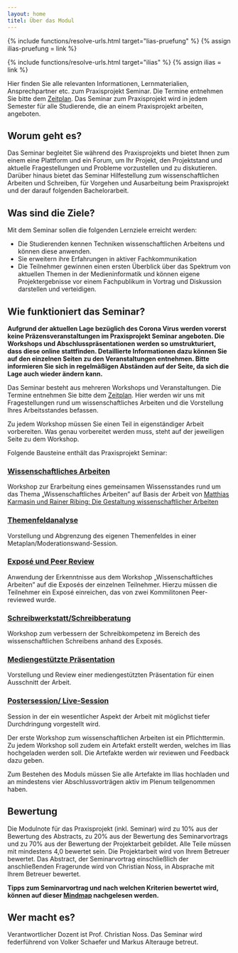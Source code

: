 ```yaml
---
layout: home
titel: Über das Modul
---
```


{% include functions/resolve-urls.html target="lias-pruefung" %}
{% assign ilias-pruefung = link %}

{% include functions/resolve-urls.html target="ilias" %}
{% assign ilias = link %}

Hier finden Sie alle relevanten Informationen, Lernmaterialien, Ansprechpartner etc. zum Praxisprojekt Seminar. Die Termine entnehmen Sie bitte dem [Zeitplan](timetable). Das Seminar zum Praxisprojekt wird in jedem Semester für alle Studierende, die an einem Praxisprojekt arbeiten, angeboten.

<!--Die **Einführungsveranstaltung** für das Wintersemester 2020/2021 findet am **04. August um 08:30 Uhr** statt. Im Anschluss, ab 10:00 Uhr, gibt es Praxisprojekt Abschlusspräsentationen.

Wir treffen uns in diesem [Zoom Raum](https://us02web.zoom.us/j/89896269940) (Zugangscode steht im Ilias).-->


<!-- Am **28.01.2020** findet in **Raum 3.216** die erste Veranstaltung statt, welche für das kommende Semester relevant ist.
An diesem Tag gibt es ab 13:00 Uhr eine Kontaktbörse für alle, die noch auf der Suche nach einem Thema für das Praxisprojekt sind. Weitere Infos gibt es auf der [Medieninfomatik Website](https://www.medieninformatik.th-koeln.de/events/2020-01-28-kontaktboerse/). -->

<!-- Im Anschluss, um **ca. 15:30 Uhr**, findet die **Einführungsveranstaltung für das Praxisprojektseminar** des nächsten Semesters statt. -->

## Worum geht es?

Das Seminar begleitet Sie während des Praxisprojekts und bietet Ihnen zum einem eine Plattform und ein Forum, um Ihr Projekt, den Projektstand und aktuelle Fragestellungen und Probleme vorzustellen und zu diskutieren. Darüber hinaus bietet das Seminar Hilfestellung zum wissenschaftlichen Arbeiten und Schreiben, für Vorgehen und Ausarbeitung beim Praxisprojekt und der darauf folgenden Bachelorarbeit.

## Was sind die Ziele?

Mit dem Seminar sollen die folgenden Lernziele erreicht werden:

- Die Studierenden kennen Techniken wissenschaftlichen Arbeitens und können diese anwenden.
- Sie erweitern ihre Erfahrungen in aktiver Fachkommunikation
- Die Teilnehmer gewinnen einen ersten Überblick über das Spektrum von aktuellen Themen in der Medieninformatik und können eigene Projektergebnisse vor einem Fachpublikum in Vortrag und Diskussion darstellen und verteidigen.

## Wie funktioniert das Seminar?
**Aufgrund der aktuellen Lage bezüglich des Corona Virus werden vorerst keine Präzensveranstaltungen im Praxisprojekt Seminar angeboten. Die Workshops und Abschlusspräsentationen werden so umstrukturiert, dass diese online stattfinden. Detaillierte Informationen dazu können Sie auf den einzelnen Seiten zu den Veranstaltungen entnehmen. Bitte informieren Sie sich in regelmäßigen Abständen auf der Seite, da sich die Lage auch wieder ändern kann.**

Das Seminar besteht aus mehreren Workshops und Veranstaltungen. Die Termine entnehmen Sie bitte dem [Zeitplan](timetable). Hier werden wir uns mit Fragestellungen rund um wissenschaftliches Arbeiten und die Vorstellung Ihres Arbeitsstandes befassen. 

Zu jedem Workshop müssen Sie einen Teil in eigenständiger Arbeit vorbereiten. Was genau vorbereitet werden muss, steht auf der jeweiligen Seite zu dem Workshop.


Folgende Bausteine enthält das Praxisprojekt Seminar:

### [Wissenschaftliches Arbeiten](lehrveranstaltungen/020-wissenschaftliches-arbeiten/)
Workshop zur Erarbeitung eines gemeinsamen Wissensstandes rund um das Thema „Wissenschaftliches Arbeiten” auf Basis der Arbeit von [Matthias Karmasin und Rainer Ribing: Die Gestaltung wissenschaftlicher Arbeiten](http://www.digibib.net/permalink/832/FHBK-x/HBZ:HT020256732)

### [Themenfeldanalyse](lehrveranstaltungen/030-themenfeldanalyse/)
Vorstellung und Abgrenzung des eigenen Themenfeldes in einer Metaplan/Moderationswand-Session. 

### [Exposé und Peer Review](lehrveranstaltungen/040-peer-reviewed-expose/)
Anwendung der Erkenntnisse aus dem Workshop „Wissenschaftliches Arbeiten” auf die Exposés der einzelnen Teilnehmer. Hierzu müssen die Teilnehmer ein Exposé einreichen, das von zwei Kommilitonen Peer-reviewed wurde. 

### [Schreibwerkstatt/Schreibberatung](lehrveranstaltungen/050-schreibwerkstatt/)
Workshop zum verbessern der Schreibkompetenz im Bereich des wissenschaftlichen Schreibens anhand des Exposés.

### [Mediengestützte Präsentation](lehrveranstaltungen/060-mediengestuetzte-prasentation/)
Vorstellung und Review einer mediengestützten Präsentation für einen Ausschnitt der Arbeit. 

### [Postersession/ Live-Session](lehrveranstaltungen/070-live-session-postersession/)
Session in der ein wesentlicher Aspekt der Arbeit mit möglichst tiefer Durchdringung vorgestellt wird.

Der erste Workshop zum wissenschaftlichen Arbeiten ist ein Pflichttermin. Zu jedem Workshop soll zudem ein Artefakt erstellt werden, welches im Ilias hochgeladen werden soll. Die Artefakte werden wir reviewen und Feedback dazu geben.  

Zum Bestehen des Moduls müssen Sie alle Artefakte im Ilias hochladen und an mindestens vier Abschlussvorträgen aktiv im Plenum teilgenommen haben.

## Bewertung
Die Modulnote für das Praxisprojekt (inkl. Seminar) wird zu 10% aus der Bewertung des Abstracts, zu 20% aus der Bewertung des Seminarvortrags und zu 70% aus der Bewertung der Projektarbeit gebildet. Alle Teile müssen mit mindestens 4,0 bewertet sein. Die Projektarbeit wird von Ihrem Betreuer bewertet. Das Abstract, der Seminarvortrag einschließlich der anschließenden Fragerunde wird von Christian Noss, in Absprache mit Ihrem Betreuer bewertet.

**Tipps zum Seminarvortrag und nach welchen Kriterien bewertet wird, können auf dieser [Mindmap](https://www.mindmeister.com/de/687253542?t=KF0iiQdLn3) nachgelesen werden.**



<!-- ## Übergangsreglung
Mit dem Sommersemester 2019 wurden ein paar neue Spielregeln eingeführt, es gibt aber Teilnehmer, die schon im letzten Semester das Seminar besucht haben. Hier gibt es einige Übergangsreglungen. Schauen Sie dazu bitte in des FAQs nach, verwenden das Forum im {{ilias}} oder sprechen Sie uns dazu im Seminar. Bitte schreiben Sie **keine** E-Mails. -->

## Wer macht es?

Verantwortlicher Dozent ist Prof. Christian Noss. Das Seminar wird federführend von Volker Schaefer und Markus Alterauge betreut.
